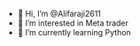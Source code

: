 - 👋 Hi, I’m @Alifaraji2611
- 👀 I’m interested in Meta trader
- 🌱 I’m currently learning Python

<!---
Alifaraji2611/Alifaraji2611 is a ✨ special ✨ repository because its `README.md` (this file) appears on your GitHub profile.
You can click the Preview link to take a look at your changes.
--->
